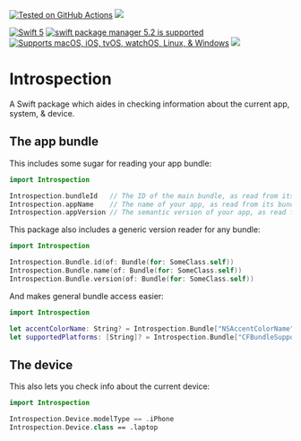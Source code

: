 [![Tested on GitHub Actions](https://github.com/RougeWare/Swift-Introspection/actions/workflows/swift.yml/badge.svg)](https://github.com/RougeWare/Swift-Introspection/actions/workflows/swift.yml) [![](https://www.codefactor.io/repository/github/rougeware/swift-introspection/badge)](https://www.codefactor.io/repository/github/rougeware/swift-introspection)

[![Swift 5](https://img.shields.io/badge/swift-5.5-brightgreen.svg?logo=swift&logoColor=white)](https://swift.org) [![swift package manager 5.2 is supported](https://img.shields.io/badge/swift%20package%20manager-5.2-brightgreen.svg)](https://swift.org/package-manager) [![Supports macOS, iOS, tvOS, watchOS, Linux, & Windows](https://img.shields.io/badge/macOS%20%7C%20iOS%20%7C%20tvOS%20%7C%20watchOS%20%7C%20Linux%20%7C%20Windows-grey.svg)](./Package.swift) 
[![](https://img.shields.io/github/release-date/rougeware/swift-introspection?label=latest%20release)](https://github.com/RougeWare/swift-introspection/releases/latest)



# Introspection #

A Swift package which aides in checking information about the current app, system, & device.



## The app bundle ##

This includes some sugar for reading your app bundle:

```swift
import Introspection

Introspection.bundleId   // The ID of the main bundle, as read from its info dictionary (e.g. `com.acme.MyApp`)
Introspection.appName    // The name of your app, as read from its bundle info
Introspection.appVersion // The semantic version of your app, as read from its bundle info, parsed into a `SemVer` value
```


This package also includes a generic version reader for any bundle:

```swift
import Introspection

Introspection.Bundle.id(of: Bundle(for: SomeClass.self))
Introspection.Bundle.name(of: Bundle(for: SomeClass.self))
Introspection.Bundle.version(of: Bundle(for: SomeClass.self))
```


And makes general bundle access easier:

```swift
import Introspection

let accentColorName: String? = Introspection.Bundle["NSAccentColorName"]
let supportedPlatforms: [String]? = Introspection.Bundle["CFBundleSupportedPlatforms"]
```



## The device ##

This also lets you check info about the current device:

```swift
import Introspection

Introspection.Device.modelType == .iPhone
Introspection.Device.class == .laptop
```
